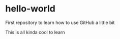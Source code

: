 # hello-world
First repository to learn how to use GitHub a little bit

This is all kinda cool to learn
